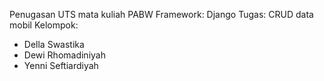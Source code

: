 Penugasan UTS mata kuliah PABW
Framework: Django
Tugas: CRUD data mobil
Kelompok: 
- Della Swastika 
- Dewi Rhomadiniyah
- Yenni Seftiardiyah
